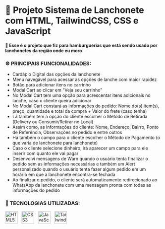 # 🚀 Projeto Sistema de Lanchonete com HTML, TailwindCSS, CSS e JavaScript</h1>
#### 🍔 Esse é o projeto que fiz para hamburguerias que está sendo usado por lanchonetes da região onde eu moro

### ⚙ PRINCIPAIS FUNCIONALIDADES: 
- Cardápio Digital das opções da lanchonete 
- Menu navegável para acessar as opções de lanche com maior rapidez 
- Botão para adicionar itens no carrinho
- Modal Cart ao clicar em "Veja seu carrinho" 
- No Modal Cart tem uma opção para acrescentar itens adicionais no lanche, caso o cliente queira adicionar
- No Modal Cart constará as informações do pedido: Nome do(s) item(s), preço, quantidade e total da compra + Valor do frete (caso tenha)
- Lá também tem a opção do cliente escolher o Método de Retirada (Delivery ou Consumir/Retirar no Local)
- Assim como, as informações do cliente: Nome, Endereço, Bairro, Ponto de Referência, Observações no pedido e entre outros
- Há também o campo para o cliente escolher o Método de Pagamento (o que varia de lanchonete para lanchonete)
- Caso o cliente selecione dinheiro, irá aparecer um campo para ele inserir com quanto ele vai pagar
- Desenvolvi mensagens de Warn quando o usuário tenta finalizar o pedido sem as informações necessárias e também um Alert personalizado quando o usuário tenta fazer algum pedido em um horário em que a lanchonete encontra-se fechada
- Ao finalizar o pedido, o cliente será automaticamente redirecionado ao WhatsApp da lanchonete com uma mensagem pronta com todas as informações do pedido

### 🤖 TECNOLOGIAS UTILIZADAS:

<img 
    style='padding-right: 10px' width='40px' 
    title='HTML' 
    alt='HTML5' 
    align='left' 
    src="https://cdn.jsdelivr.net/gh/devicons/devicon@latest/icons/html5/html5-original.svg" />

<img 
    style='padding-right: 10px' width='40px' 
    title='CSS' 
    alt='CSS3' 
    align='left' 
    src="https://cdn.jsdelivr.net/gh/devicons/devicon@latest/icons/css3/css3-original.svg" />

<img 
    style='padding-right: 10px' width='40px' 
    title='JavaScript' 
    alt='JavaScript' 
    align='left' 
    src="https://cdn.jsdelivr.net/gh/devicons/devicon@latest/icons/javascript/javascript-original.svg" />

<img 
    style='padding-right: 10px' width='40px' 
    title='Tailwind CSS' 
    alt='Tailwind CSS' 
    align='left' 
    src="https://cdn.jsdelivr.net/gh/devicons/devicon@latest/icons/tailwindcss/tailwindcss-original.svg" />
